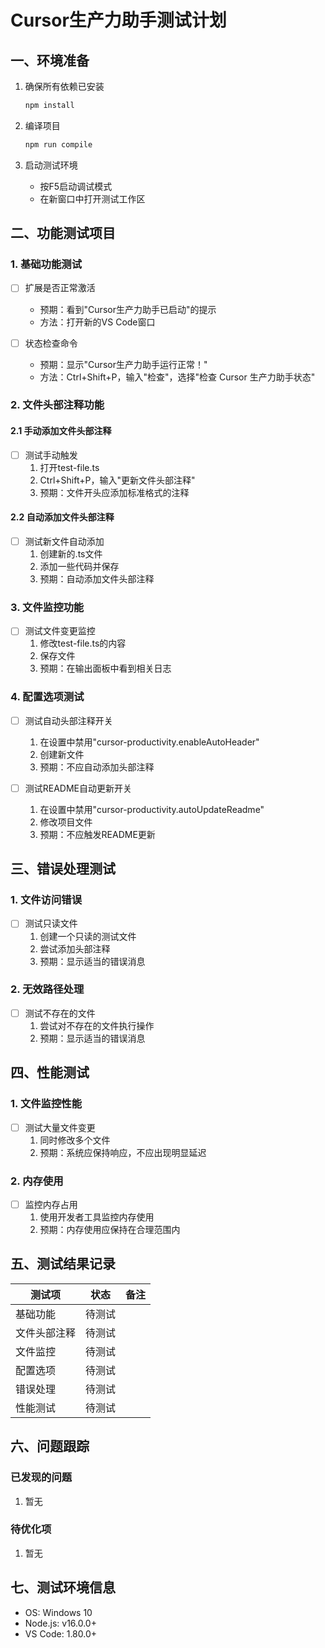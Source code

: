 # Cursor生产力助手测试计划

## 一、环境准备
1. 确保所有依赖已安装
   ```bash
   npm install
   ```

2. 编译项目
   ```bash
   npm run compile
   ```

3. 启动测试环境
   - 按F5启动调试模式
   - 在新窗口中打开测试工作区

## 二、功能测试项目

### 1. 基础功能测试
- [ ] 扩展是否正常激活
  - 预期：看到"Cursor生产力助手已启动"的提示
  - 方法：打开新的VS Code窗口

- [ ] 状态检查命令
  - 预期：显示"Cursor生产力助手运行正常！"
  - 方法：Ctrl+Shift+P，输入"检查"，选择"检查 Cursor 生产力助手状态"

### 2. 文件头部注释功能

#### 2.1 手动添加文件头部注释
- [ ] 测试手动触发
  1. 打开test-file.ts
  2. Ctrl+Shift+P，输入"更新文件头部注释"
  3. 预期：文件开头应添加标准格式的注释

#### 2.2 自动添加文件头部注释
- [ ] 测试新文件自动添加
  1. 创建新的.ts文件
  2. 添加一些代码并保存
  3. 预期：自动添加文件头部注释

### 3. 文件监控功能
- [ ] 测试文件变更监控
  1. 修改test-file.ts的内容
  2. 保存文件
  3. 预期：在输出面板中看到相关日志

### 4. 配置选项测试
- [ ] 测试自动头部注释开关
  1. 在设置中禁用"cursor-productivity.enableAutoHeader"
  2. 创建新文件
  3. 预期：不应自动添加头部注释

- [ ] 测试README自动更新开关
  1. 在设置中禁用"cursor-productivity.autoUpdateReadme"
  2. 修改项目文件
  3. 预期：不应触发README更新

## 三、错误处理测试

### 1. 文件访问错误
- [ ] 测试只读文件
  1. 创建一个只读的测试文件
  2. 尝试添加头部注释
  3. 预期：显示适当的错误消息

### 2. 无效路径处理
- [ ] 测试不存在的文件
  1. 尝试对不存在的文件执行操作
  2. 预期：显示适当的错误消息

## 四、性能测试

### 1. 文件监控性能
- [ ] 测试大量文件变更
  1. 同时修改多个文件
  2. 预期：系统应保持响应，不应出现明显延迟

### 2. 内存使用
- [ ] 监控内存占用
  1. 使用开发者工具监控内存使用
  2. 预期：内存使用应保持在合理范围内

## 五、测试结果记录

| 测试项 | 状态 | 备注 |
|-------|------|------|
| 基础功能 | 待测试 | |
| 文件头部注释 | 待测试 | |
| 文件监控 | 待测试 | |
| 配置选项 | 待测试 | |
| 错误处理 | 待测试 | |
| 性能测试 | 待测试 | |

## 六、问题跟踪

### 已发现的问题
1. 暂无

### 待优化项
1. 暂无

## 七、测试环境信息
- OS: Windows 10
- Node.js: v16.0.0+
- VS Code: 1.80.0+ 